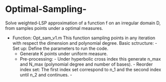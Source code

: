 # Optimal-Sampling-
Solve weighted-LSP approximation of a function f on an irregular domain D, from samples points under a optimal measures.
* Function: Opt_sam_v1.m 
  This function sampling points in any iteration with respect the dimension and polynomial degree.
  Basic sctructure: 
  -Set up: Define the parameters to run the code. 
  - Generate K points under uniform measure. 
  - Pre-processing: 
           - Under hyperbolic cross index this generate n_max and N_max (polynomial degree and number of bases).
           - Reorder index set: The first index set correspond to n_1 and the second index until n_2 and continues.
           - 
          
